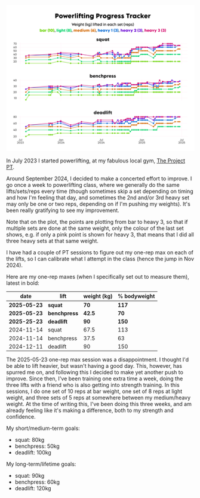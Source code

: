 ![](powerlifting_plot.png)

In July 2023 I started powerlifting, at my fabulous local gym, [The Project PT](https://www.theprojectpt.com). 

Around September 2024, I decided to make a concerted effort to improve.
I go once a week to powerlifting class, where we generally do the same lifts/sets/reps every time (though sometimes skip a set depending on timing and how I'm feeling that day, and sometimes the 2nd and/or 3rd heavy set may only be one or two reps, depending on if I'm pushing my weights).
It's been really gratifying to see my improvement.

Note that on the plot, the points are plotting from bar to heavy 3, 
so that if multiple sets are done at the same weight, only the colour of the last set shows, 
e.g. if only a pink point is shown for heavy 3, that means that I did all three heavy sets at that same weight.

I have had a couple of PT sessions to figure out my one-rep max on each of the lifts,
so I can calibrate what I attempt in the class (hence the jump in Nov 2024).

Here are my one-rep maxes (when I specifically set out to measure them), latest in bold:

| date       | lift       | weight (kg) | % bodyweight |
|------------|------------|-------------|--------------|
| **2025-05-23** | **squat**      | **70**          | **117**          |
| **2025-05-23** | **benchpress** | **42.5**     | **70**           |
| **2025-25-23** | **deadlift**   | **90**          | **150**          |
| 2024-11-14 | squat      | 67.5        | 113          |
| 2024-11-14 | benchpress | 37.5        | 63           |
| 2024-12-11 | deadlift   | 90          | 150          |

The 2025-05-23 one-rep max session was a disappointment. 
I thought I'd be able to lift heavier, but wasn't having a good day.
This, however, has spurred me on, and following this I decided to make yet another push to improve.
Since then, I've been training one extra time a week, doing the three lifts with a friend who is also getting into strength training.
In this sessions, I do one set of 10 reps at bar weight, one set of 8 reps at light weight, 
and three sets of 5 reps at somewhere between my medium/heavy weight. 
At the time of writing this, I've been doing this three weeks, 
and am already feeling like it's making a difference, both to my strength and confidence.

My short/medium-term goals:

- squat: 80kg
- benchpress: 50kg
- deadlift: 100kg

My long-term/lifetime goals:

- squat: 90kg
- benchpress: 60kg
- deadlift: 120kg

